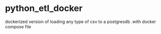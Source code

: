 # python_etl_docker
dockerized version of loading any type of csv to a postgresdb .with docker compose file
